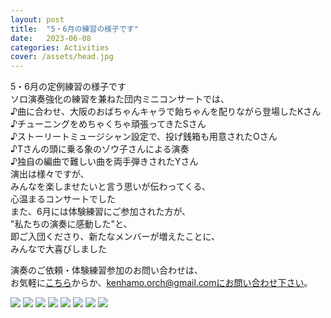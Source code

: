 ```yaml
---
layout: post
title:  "5・6月の練習の様子です"
date:   2023-06-08 
categories: Activities
cover: /assets/head.jpg
---
```

  
5・6月の定例練習の様子です  
ソロ演奏強化の練習を兼ねた団内ミニコンサートでは、  
♪曲に合わせ、大阪のおばちゃんキャラで飴ちゃんを配りながら登場したKさん  
♪チューニングをめちゃくちゃ頑張ってきたSさん  
♪ストーリートミュージシャン設定で、投げ銭箱も用意されたOさん  
♪Tさんの頭に乗る象のゾウ子さんによる演奏  
♪独自の編曲で難しい曲を両手弾きされたYさん  
演出は様々ですが､  
みんなを楽しませたいと言う思いが伝わってくる､  
心温まるコンサートでした  
また、6月には体験練習にご参加された方が､  
"私たちの演奏に感動した"と、  
即ご入団くださり、新たなメンバーが増えたことに、  
みんなで大喜びしました  
   
演奏のご依頼・体験練習参加のお問い合わせは、  
お気軽に[こちら](https://docs.google.com/forms/d/e/1FAIpQLSeOdIlDB3uChvhrr9F543WjyJz2orR1FHCYdYVnwKcQU6wVcg/viewform)からか、kenhamo.orch@gmail.comにお問い合わせ下さい。
  
  
<img border="0" src="/assets/20230608-1.jpg">    
<img border="0" src="/assets/20230608-2.jpg">    
<img border="0" src="/assets/20230608-3.jpg">    
<img border="0" src="/assets/20230608-4.jpg">    
<img border="0" src="/assets/20230608-5.jpg">    
<img border="0" src="/assets/20230608-6.jpg">    
<img border="0" src="/assets/20230608-7.jpg">    
<img border="0" src="/assets/20230608-8.jpg"> 